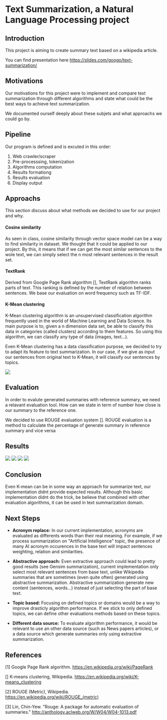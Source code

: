 # Text Summarization, a Natural Language Processing project

## Introduction

This project is aiming to create summary text based on a wikipedia article.

You can find presentation here https://slides.com/googo/text-summarization/


## Motivations

Our motivations for this project were to implement and compare text summarization through different algorithms and state what could be the best ways to achieve text summarization. 

We documented ourself deeply about these subjets and what approachs we could go by.


## Pipeline

Our program is defined and is excuted in this order:

1. Web crawler/scraper
2. Pre-processsing, tokenization
3. Algorithms computation
4. Results formationg
5. Results evaluation
6. Display output


## Approachs

This section discuss about what methods we decided to use for our project and why.

#### Cosine similarity

As seen in class, cosine similarity through vector space model can be a way to find similarity in dataset. We thought that it could be applied to our project. By this, it means that if we can get the most similar sentences to the wole text, we can simply select the n most relevant sentences in the result set.


#### TextRank

Derived from Google Page Rank algorithm [], TextRank algorithm ranks parts of text. This ranking is defined by the number of relation between sentences. We base our evaluation on word frequency such as TF-IDF. 


#### K-Mean clustering

K-Mean clustering algorithm is an unsupervised classification algorithm frequently used in the world of Machine Learning and Data Science. Its main purpose is to, given a n dimension data set, be able to classify this data in categories (called clusters) according to them features. So using this algorithm, we can classify any type of data (images, text...).

Even K-Mean clustering has a data classification purpose, we decided to try to adapt its feature to text summarization. In our case, if we give as input our sentences from original text to K-Mean, it will classify our sentences by topics.

<img src="https://s3.amazonaws.com/media-p.slid.es/uploads/475201/images/6258645/68747470733a2f2f73332e616d617a6f6e6177732e636f6d2f6d656469612d702e736c69642e65732f75706c6f6164732f3437353230312f696d616765732f363235363735372f7061737465642d66726f6d2d636c6970626f6172642e706e67.png" style="" data-natural-width="440" data-natural-height="668">

## Evaluation

In order to evalute generated summaries with reference summary, we need a relavant evaluation tool. How can we state in term of number how close is our summary to the reference one.

We decided to use ROUGE evaluation system []. ROUGE evaluation is a method to calculate the percentage of generate summary in reference summary and vice versa

## Results

<img style="" data-natural-width="604" data-natural-height="339" data-lazy-loaded="" src="https://s3.amazonaws.com/media-p.slid.es/uploads/475201/images/6256676/pasted-from-clipboard.png">

<img data-natural-width="605" data-natural-height="340" style="" data-lazy-loaded="" src="https://s3.amazonaws.com/media-p.slid.es/uploads/475201/images/6258432/pasted-from-clipboard.png">

<img style="" data-natural-width="726" data-natural-height="440" data-lazy-loaded="" src="https://s3.amazonaws.com/media-p.slid.es/uploads/475201/images/6256666/pasted-from-clipboard.png">

<img style="" data-natural-width="605" data-natural-height="340" data-lazy-loaded="" src="https://s3.amazonaws.com/media-p.slid.es/uploads/475201/images/6258433/pasted-from-clipboard.png">

## Conclusion

Even K-mean can be in some way an approach for summarize text, our implementation didnt provide expected results. Although this basic implementation didnt do the trick, be believe that combined with other evaluation algorithms, it can be used in text summarization domain.


## Next Steps

- **Acronym replace:** In our current implementation, acronyms are evaluated as differents words than their real meaning. For example, if we process summarization on "Artificial Intelligence" topic, the presence of many AI acronym occurences in the base text will impact sentences weighting, relation and similarities.

- **Abstractive approach:** Even extractive approach could lead to pretty good results (see Gensim summarization), current implementation only select most relevant sentences from base text, unlike Wikipedia summaries that are sometimes (even quite often) generated using abstractive summarization. Abstractive summarization generate new content (sentences, words...) instead of just selecting the part of base text.

- **Topic based:** Focusing on defined topics or domains would be a way to improve drasticly algorithm performance. If we stick to only defined topics, we can define other evaluations methods based on these topics.

- **Different data source:** To evaluate algorithm performance, it would be relevant to use an other data source (such as News papers articles), or a data source which generate summaries only using extractive summarization.

## References

[1] Google Page Rank algorithm. https://en.wikipedia.org/wiki/PageRank

[] K-means clustering, Wikipedia. https://en.wikipedia.org/wiki/K-means_clustering

[2] ROUGE (Metric), Wikipedia. https://en.wikipedia.org/wiki/ROUGE_(metric)

[3] Lin, Chin-Yew. "Rouge: A package for automatic evaluation of summaries." http://anthology.aclweb.org/W/W04/W04-1013.pdf


